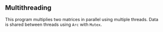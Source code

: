 ## Multithreading

This program multiplies two matrices in parallel using multiple threads. Data is shared between threads using `Arc` with `Mutex`.
